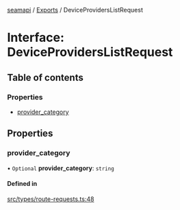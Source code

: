 [seamapi](../README.md) / [Exports](../modules.md) / DeviceProvidersListRequest

# Interface: DeviceProvidersListRequest

## Table of contents

### Properties

- [provider\_category](DeviceProvidersListRequest.md#provider_category)

## Properties

### provider\_category

• `Optional` **provider\_category**: `string`

#### Defined in

[src/types/route-requests.ts:48](https://github.com/seamapi/javascript/blob/main/src/types/route-requests.ts#L48)
